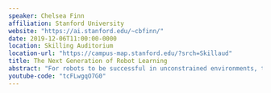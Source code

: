 ```yaml
---
speaker: Chelsea Finn
affiliation: Stanford University
website: "https://ai.stanford.edu/~cbfinn/"
date: 2019-12-06T11:00:00-0000
location: Skilling Auditorium
location-url: "https://campus-map.stanford.edu/?srch=Skillaud"
title: The Next Generation of Robot Learning
abstract: "For robots to be successful in unconstrained environments, they must be able to perform tasks in a wide variety of situations — they must be able to generalize. We’ve seen impressive results from machine learning systems that generalize to broad real-world datasets for a range of problems. Hence, machine learning provides a powerful tool for robots to do the same. However, in sharp contrast, machine learning methods for robotics often generalize narrowly within a single laboratory environment. Why the mismatch? In this talk, I’ll discuss the challenges that face robots, in contrast to standard machine learning problem settings, and how we can rethink both our robot learning algorithms and our data sources in a way that enables robots to generalize broadly across tasks, across environments, and even across robot platforms."
youtube-code: "tcFLwgqO7G0"
---
```

